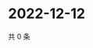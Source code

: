 # 2022-12-12

共 0 条

<!-- BEGIN WEIBO -->
<!-- 最后更新时间 Mon Dec 12 2022 19:11:43 GMT+0800 (China Standard Time) -->

<!-- END WEIBO -->
